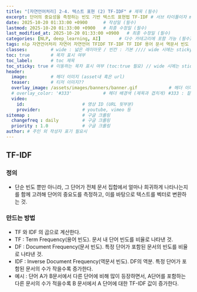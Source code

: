 ```yaml
---
title: "[자연언어처리] 2-4. 텍스트 표현 (2) TF-IDF" # 제목 (필수)
excerpt: 단어의 중요성을 측정하는 빈도 기반 텍스트 표현법 TF-IDF # 서브 타이틀이자 meta description (필수)
date: 2025-10-20 01:33:00 +0900      # 작성일 (필수)
lastmod: 2025-10-20 01:33:00 +0900   # 최종 수정일 (필수)
last_modified_at: 2025-10-20 01:33:00 +0900   # 최종 수정일 (필수)
categories: [NLP, deep_learning, AI]       # 다수 카테고리에 포함 가능 (필수)
tags: nlp 자연언어처리 자연어 자연언어 TFIDF TF-IDF TF IDF 용어 문서 역문서 빈도 용어빈도 문서빈도 역문서빈도 ai 머신러닝 모델 machinelearning machine learning                       # 태그 복수개 가능 (필수)
classes:         # wide : 넓은 레이아웃 / 빈칸 : 기본 //// wide 시에는 sticky toc 불가
toc: true        # 목차 표시 여부
toc_label:       # toc 제목
toc_sticky: true # 이동하는 목차 표시 여부 (toc:true 필요) // wide 시에는 sticky toc 불가
header: 
  image:         # 헤더 이미지 (asset내 혹은 url)
  teaser:        # 티저 이미지??
  overlay_image: /assets/images/banners/banner.gif            # 헤더 이미지 (제목과 겹치게)
  # overlay_color: '#333'            # 헤더 배경색 (제목과 겹치게) #333 : 짙은 회색 (필수)
  video:
    id:                      # 영상 ID (URL 뒷부분)
    provider:                # youtube, vimeo 등
sitemap :                    # 구글 크롤링
  changefreq : daily         # 구글 크롤링
  priority : 1.0             # 구글 크롤링
author: # 주인 외 작성자 표기 필요시
---
```

<!--postNo: 20251020_003-->  

## TF-IDF  

### 정의  

- 단순 빈도 뿐만 아니라, 그 단어가 전체 문서 집합에서 얼마나 희귀하게 나타나는지를 함께 고려해 단어의 중요도를 측정하고, 이를 바탕으로 텍스트를 벡터로 변환하는 것.  

### 만드는 방법  

- TF 와 IDF 의 곱으로 계산한다.  
- TF : Term Frequency(용어 빈도). 문서 내 단어 빈도를 비율로 나타낸 것.  
- DF : Document Frequency(문서 빈도). 특정 단어가 포함된 문서의 빈도를 비율로 나타낸 것. 
- IDF : Inverse Document Frequency(역문서 빈도). DF의 역분. 특정 단어가 포함된 문서의 수가 작을수록 증가한다.  
- 예시 : 단어 A가 B문서에서 다른 단어에 비해 많이 등장하면서, A단어를 포함하는 다른 문서의 수가 적을수록 B 문서에서 A 단어에 대한 TF-IDF 값이 증가한다.  

